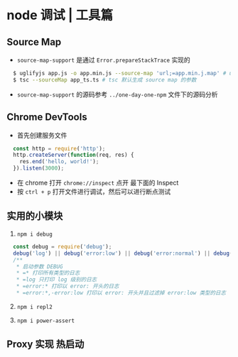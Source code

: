# node 调试 | 工具篇

## Source Map

* `source-map-support` 是通过 `Error.prepareStackTrace` 实现的
```bash
  $ uglifyjs app.js -o app.min.js --source-map 'url;=app.min.j.map' # uglifyjs 的 source map 的参数
  $ tsc --sourceMap app_ts.ts # tsc 默认生成 source map 的参数
```
* `source-map-support` 的源码参考 `../one-day-one-npm` 文件下的源码分析

## Chrome DevTools

* 首先创建服务文件
```js ./app.js
  const http = require('http');
  http.createServer(function(req, res) {
    res.end('hello, world!');
  }).listen(3000);
```
* 在 chrome 打开  `chrome://inspect` 点开 最下面的 Inspect
* 按 `ctrl + p` 打开文件进行调试，然后可以进行断点测试

## 实用的小模块

1. `npm i debug`
```js
  const debug = require('debug');
  debug('log') || debug('error:low') || debug('error:normal') || debug('error:high')
  /**
   * 启动参数 DEBUG
   * =* 打印所有类型的日志
   * =log 只打印 log 级别的日志
   * =error:* 打印以 error: 开头的日志
   * =error:*,-error:low 打印以 error: 开头并且过滤掉 error:low 类型的日志
```
2. `npm i repl2`

3. `npm i power-assert`

## Proxy 实现 热启动

